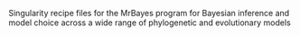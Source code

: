 Singularity recipe files for the MrBayes program for Bayesian inference and model choice across a wide range of phylogenetic and evolutionary models
